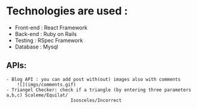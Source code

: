 # Technologies are used :
  - Front-end : React Framework
  - Back-end : Ruby on Rails
  - Testing : RSpec Framework
  - Database : Mysql

## APIs:
    - Blog API : you can add post with(out) images also with comments
        ![](imgs/comments.gif)
    - Triangel Checker: check if a triangle (by entering three parameters a,b,c) Scaleme/Equilat/
                            Isosceles/Incorrect